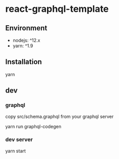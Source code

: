 # react-graphql-template

## Environment
* nodejs: ^12.x
* yarn: ^1.9

## Installation
yarn

## dev

### graphql
copy src/schema.graphql from your graphql server

yarn run graphql-codegen

### dev server
yarn start
